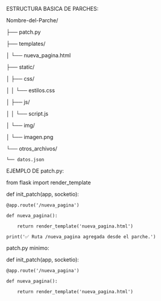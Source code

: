 ESTRUCTURA BASICA DE PARCHES:

Nombre-del-Parche/

├── patch.py

├── templates/

│   └── nueva_pagina.html

├── static/

│   ├── css/

│   │   └── estilos.css

│   ├── js/

│   │   └── script.js

│   └── img/

│       └── imagen.png

└── otros_archivos/

    └── datos.json


EJEMPLO DE patch.py:

from flask import render_template

def init_patch(app, socketio):

    @app.route('/nueva_pagina')

    def nueva_pagina():

        return render_template('nueva_pagina.html')

    print('✅ Ruta /nueva_pagina agregada desde el parche.')


patch.py minimo:

def init_patch(app, socketio):

    @app.route('/nueva_pagina')

    def nueva_pagina():

        return render_template('nueva_pagina.html')

